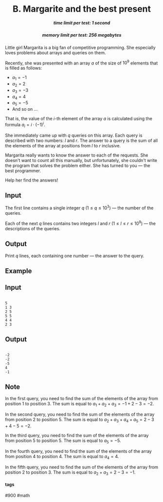 <h1 style='text-align: center;'> B. Margarite and the best present</h1>

<h5 style='text-align: center;'>time limit per test: 1 second</h5>
<h5 style='text-align: center;'>memory limit per test: 256 megabytes</h5>

Little girl Margarita is a big fan of competitive programming. She especially loves problems about arrays and queries on them.

Recently, she was presented with an array $a$ of the size of $10^9$ elements that is filled as follows: 

* $a_1 = -1$
* $a_2 = 2$
* $a_3 = -3$
* $a_4 = 4$
* $a_5 = -5$
* And so on ...

That is, the value of the $i$-th element of the array $a$ is calculated using the formula $a_i = i \cdot (-1)^i$.

She immediately came up with $q$ queries on this array. Each query is described with two numbers: $l$ and $r$. The answer to a query is the sum of all the elements of the array at positions from $l$ to $r$ inclusive.

Margarita really wants to know the answer to each of the requests. She doesn't want to count all this manually, but unfortunately, she couldn't write the program that solves the problem either. She has turned to you — the best programmer.

Help her find the answers!

## Input

The first line contains a single integer $q$ ($1 \le q \le 10^3$) — the number of the queries.

Each of the next $q$ lines contains two integers $l$ and $r$ ($1 \le l \le r \le 10^9$) — the descriptions of the queries.

## Output

Print $q$ lines, each containing one number — the answer to the query. 

## Example

## Input


```

5
1 3
2 5
5 5
4 4
2 3

```
## Output


```

-2
-2
-5
4
-1

```
## Note

In the first query, you need to find the sum of the elements of the array from position $1$ to position $3$. The sum is equal to $a_1 + a_2 + a_3 = -1 + 2 -3 = -2$.

In the second query, you need to find the sum of the elements of the array from position $2$ to position $5$. The sum is equal to $a_2 + a_3 + a_4 + a_5 = 2 -3 + 4 - 5 = -2$.

In the third query, you need to find the sum of the elements of the array from position $5$ to position $5$. The sum is equal to $a_5 = -5$.

In the fourth query, you need to find the sum of the elements of the array from position $4$ to position $4$. The sum is equal to $a_4 = 4$.

In the fifth query, you need to find the sum of the elements of the array from position $2$ to position $3$. The sum is equal to $a_2 + a_3 = 2 - 3 = -1$.



#### tags 

#900 #math 